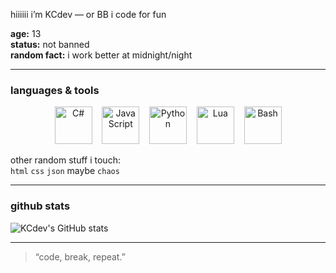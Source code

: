 hiiiiii
i’m KCdev — or BB
i code for fun

**age:** 13  
**status:** not banned   
**random fact:** i work better at midnight/night

---

### languages & tools

<p align="center">
  <img src="https://upload.wikimedia.org/wikipedia/commons/d/d2/C_Sharp_Logo_2023.svg" alt="C#" width="60" height="60" title="C#"/>
  &nbsp;&nbsp;
  <img src="https://banner2.cleanpng.com/20180917/skq/kisspng-javascript-logo-product-design-brand-1713939998436.webp" alt="JavaScript" width="60" height="60" title="JavaScript"/>
  &nbsp;&nbsp;
  <img src="https://upload.wikimedia.org/wikipedia/commons/c/c3/Python-logo-notext.svg" alt="Python" width="60" height="60" title="Python"/>
  &nbsp;&nbsp;
  <img src="https://upload.wikimedia.org/wikipedia/commons/c/cf/Lua-Logo.svg" alt="Lua" width="60" height="60" title="Lua"/>
  &nbsp;&nbsp;
   <img src="https://upload.wikimedia.org/wikipedia/commons/8/82/Gnu-bash-logo.svg" alt="Bash" width="60" height="60" title="Bash"/>
</p>

other random stuff i touch:  
`html` `css` `json` maybe `chaos`

---

### github stats
![KCdev's GitHub stats](https://github-readme-stats.vercel.app/api?username=kernelcoredev&show_icons=true&theme=tokyonight)

---

> “code, break, repeat.”  
